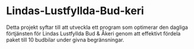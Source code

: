 # Lindas-Lustfyllda-Bud-keri
Detta projekt syftar till att utveckla ett program som optimerar den dagliga förtjänsten för Lindas Lustfyllda Bud &amp; Åkeri genom att effektivt fördela paket till 10 budbilar under givna begränsningar.
